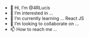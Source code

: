- 👋 Hi, I’m @4RLucis
- 👀 I’m interested in ... 
- 🌱 I’m currently learning ... React JS
- 💞️ I’m looking to collaborate on ...
- 📫 How to reach me ...

<!---
4RLucis/4RLucis is a ✨ special ✨ repository because its `README.md` (this file) appears on your GitHub profile.
You can click the Preview link to take a look at your changes.
--->
